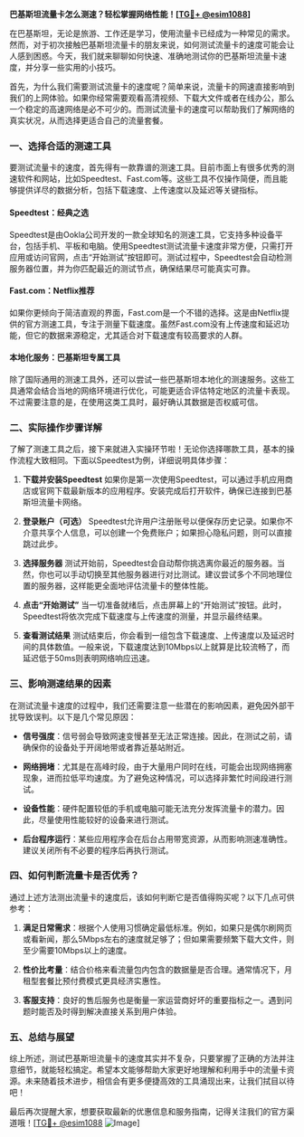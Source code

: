 **巴基斯坦流量卡怎么测速？轻松掌握网络性能！[[TG💪+ @esim1088](https://t.me/s/esim1088)]**

在巴基斯坦，无论是旅游、工作还是学习，使用流量卡已经成为一种常见的需求。然而，对于初次接触巴基斯坦流量卡的朋友来说，如何测试流量卡的速度可能会让人感到困惑。今天，我们就来聊聊如何快速、准确地测试你的巴基斯坦流量卡速度，并分享一些实用的小技巧。

首先，为什么我们需要测试流量卡的速度呢？简单来说，流量卡的网速直接影响到我们的上网体验。如果你经常需要观看高清视频、下载大文件或者在线办公，那么一个稳定的高速网络是必不可少的。而测试流量卡的速度可以帮助我们了解网络的真实状况，从而选择更适合自己的流量套餐。

### **一、选择合适的测速工具**

要测试流量卡的速度，首先得有一款靠谱的测速工具。目前市面上有很多优秀的测速软件和网站，比如Speedtest、Fast.com等。这些工具不仅操作简便，而且能够提供详尽的数据分析，包括下载速度、上传速度以及延迟等关键指标。

#### **Speedtest：经典之选**
Speedtest是由Ookla公司开发的一款全球知名的测速工具，它支持多种设备平台，包括手机、平板和电脑。使用Speedtest测试流量卡速度非常方便，只需打开应用或访问官网，点击“开始测试”按钮即可。测试过程中，Speedtest会自动检测服务器位置，并为你匹配最近的测试节点，确保结果尽可能真实可靠。

#### **Fast.com：Netflix推荐**
如果你更倾向于简洁直观的界面，Fast.com是一个不错的选择。这是由Netflix提供的官方测速工具，专注于测量下载速度。虽然Fast.com没有上传速度和延迟功能，但它的数据来源稳定，尤其适合对下载速度有较高要求的人群。

#### **本地化服务：巴基斯坦专属工具**
除了国际通用的测速工具外，还可以尝试一些巴基斯坦本地化的测速服务。这些工具通常会结合当地的网络环境进行优化，可能更适合评估特定地区的流量卡表现。不过需要注意的是，在使用这类工具时，最好确认其数据是否权威可信。

### **二、实际操作步骤详解**

了解了测速工具之后，接下来就进入实操环节啦！无论你选择哪款工具，基本的操作流程大致相同。下面以Speedtest为例，详细说明具体步骤：

1. **下载并安装Speedtest**
   如果你是第一次使用Speedtest，可以通过手机应用商店或官网下载最新版本的应用程序。安装完成后打开软件，确保已连接到巴基斯坦流量卡网络。

2. **登录账户（可选）**
   Speedtest允许用户注册账号以便保存历史记录。如果你不介意共享个人信息，可以创建一个免费账户；如果担心隐私问题，则可以直接跳过此步。

3. **选择服务器**
   测试开始前，Speedtest会自动帮你挑选离你最近的服务器。当然，你也可以手动切换至其他服务器进行对比测试。建议尝试多个不同地理位置的服务器，这样能更全面地评估流量卡的整体性能。

4. **点击“开始测试”**
   当一切准备就绪后，点击屏幕上的“开始测试”按钮。此时，Speedtest将依次完成下载速度与上传速度的测量，并显示最终结果。

5. **查看测试结果**
   测试结束后，你会看到一组包含下载速度、上传速度以及延迟时间的具体数值。一般来说，下载速度达到10Mbps以上就算是比较流畅了，而延迟低于50ms则表明网络响应迅速。

### **三、影响测速结果的因素**

在测试流量卡速度的过程中，我们还需要注意一些潜在的影响因素，避免因外部干扰导致误判。以下是几个常见原因：

- **信号强度**：信号弱会导致网速变慢甚至无法正常连接。因此，在测试之前，请确保你的设备处于开阔地带或者靠近基站附近。
  
- **网络拥堵**：尤其是在高峰时段，由于大量用户同时在线，可能会出现网络拥塞现象，进而拉低平均速度。为了避免这种情况，可以选择非繁忙时间段进行测试。

- **设备性能**：硬件配置较低的手机或电脑可能无法充分发挥流量卡的潜力。因此，尽量使用性能较好的设备来进行测试。

- **后台程序运行**：某些应用程序会在后台占用带宽资源，从而影响测速准确性。建议关闭所有不必要的程序后再执行测试。

### **四、如何判断流量卡是否优秀？**

通过上述方法测出流量卡的速度后，该如何判断它是否值得购买呢？以下几点可供参考：

1. **满足日常需求**：根据个人使用习惯确定最低标准。例如，如果只是偶尔刷网页或看新闻，那么5Mbps左右的速度就足够了；但如果需要频繁下载大文件，则至少需要10Mbps以上的速度。

2. **性价比考量**：结合价格来看流量包内包含的数据量是否合理。通常情况下，月租型套餐比预付费模式更具经济实惠性。

3. **客服支持**：良好的售后服务也是衡量一家运营商好坏的重要指标之一。遇到问题时能否及时得到解决直接关系到用户体验。

### **五、总结与展望**

综上所述，测试巴基斯坦流量卡的速度其实并不复杂，只要掌握了正确的方法并注意细节，就能轻松搞定。希望本文能够帮助大家更好地理解和利用手中的流量卡资源。未来随着技术进步，相信会有更多便捷高效的工具涌现出来，让我们拭目以待吧！

最后再次提醒大家，想要获取最新的优惠信息和服务指南，记得关注我们的官方渠道哦！[[TG💪+ @esim1088](https://t.me/s/esim1088) ![Image](https://i.postimg.cc/4NQfJmqS/Snipaste-2025-05-13-00-14-12.png)]